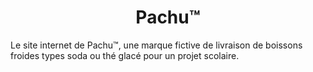 <h1 align=center>Pachu™</h1>

Le site internet de Pachu™, une marque fictive de livraison de boissons froides types soda ou thé glacé pour un projet scolaire.
